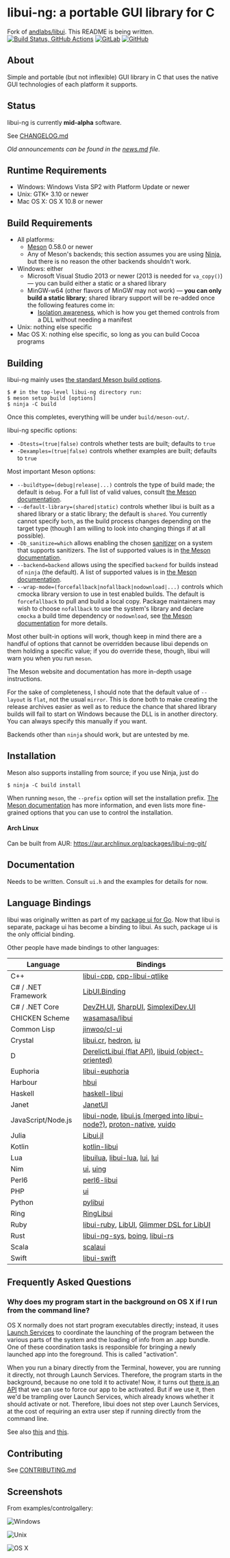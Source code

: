 # libui-ng: a portable GUI library for C

Fork of [andlabs/libui](https://github.com/andlabs/libui). This README is being written.<br>
[![Build Status, GitHub Actions](https://github.com/libui-ng/libui-ng/actions/workflows/build.yml/badge.svg)](https://github.com/libui-ng/libui-ng/actions/workflows/build.yml)
[![GitLab](https://img.shields.io/badge/gitlab-%23181717.svg?style=for-the-badge&logo=gitlab&logoColor=white)](https://gitlab.com/libui-ng/libui-ng)
[![GitHub](https://img.shields.io/badge/github-%23121011.svg?style=for-the-badge&logo=github&logoColor=white)](https://github.com/libui-ng/libui-ng)

## About

Simple and portable (but not inflexible) GUI library in C that uses the native GUI technologies of each platform it supports.

## Status

libui-ng is currently **mid-alpha** software.

See [CHANGELOG.md](CHANGELOG.md)

*Old announcements can be found in the [news.md](old/news.md) file.*

## Runtime Requirements

* Windows: Windows Vista SP2 with Platform Update or newer
* Unix: GTK+ 3.10 or newer
* Mac OS X: OS X 10.8 or newer

## Build Requirements

* All platforms:
	* [Meson](https://mesonbuild.com/) 0.58.0 or newer
	* Any of Meson's backends; this section assumes you are using [Ninja](https://ninja-build.org/), but there is no reason the other backends shouldn't work.
* Windows: either
	* Microsoft Visual Studio 2013 or newer (2013 is needed for `va_copy()`) — you can build either a static or a shared library
	* MinGW-w64 (other flavors of MinGW may not work) — **you can only build a static library**; shared library support will be re-added once the following features come in:
		* [Isolation awareness](https://msdn.microsoft.com/en-us/library/aa375197%28v=vs.85%29.aspx), which is how you get themed controls from a DLL without needing a manifest
* Unix: nothing else specific
* Mac OS X: nothing else specific, so long as you can build Cocoa programs

## Building

libui-ng mainly uses [the standard Meson build options](https://mesonbuild.com/Builtin-options.html).

```
$ # in the top-level libui-ng directory run:
$ meson setup build [options]
$ ninja -C build
```

Once this completes, everything will be under `build/meson-out/`.

libui-ng specific options:

- `-Dtests=(true|false)` controls whether tests are built; defaults to `true`
- `-Dexamples=(true|false)` controls whether examples are built; defaults to `true`

Most important Meson options:

* `--buildtype=(debug|release|...)` controls the type of build made; the default is `debug`. For a full list of valid values, consult [the Meson documentation](https://mesonbuild.com/Running-Meson.html).
* `--default-library=(shared|static)` controls whether libui is built as a shared library or a static library; the default is `shared`. You currently cannot specify `both`, as the build process changes depending on the target type (though I am willing to look into changing things if at all possible).
* `-Db_sanitize=which` allows enabling the chosen [sanitizer](https://github.com/google/sanitizers) on a system that supports sanitizers. The list of supported values is in [the Meson documentation](https://mesonbuild.com/Builtin-options.html#base-options).
* `--backend=backend` allows using the specified `backend` for builds instead of `ninja` (the default). A list of supported values is in [the Meson documentation](https://mesonbuild.com/Builtin-options.html#universal-options).
* `--wrap-mode=(forcefallback|nofallback|nodownload|...)` controls which cmocka library version to use in test enabled builds. The default is `forcefallback` to pull and build a local copy. Package maintainers may wish to choose `nofallback` to use the system's library and declare `cmocka` a build time dependency or `nodownload`, see [the Meson documentation](https://mesonbuild.com/Subprojects.html#commandline-options) for more details.

Most other built-in options will work, though keep in mind there are a handful of options that cannot be overridden because libui depends on them holding a specific value; if you do override these, though, libui will warn you when you run `meson`.

The Meson website and documentation has more in-depth usage instructions.

For the sake of completeness, I should note that the default value of `--layout` is `flat`, not the usual `mirror`. This is done both to make creating the release archives easier as well as to reduce the chance that shared library builds will fail to start on Windows because the DLL is in another directory. You can always specify this manually if you want.

Backends other than `ninja` should work, but are untested by me.

## Installation

Meson also supports installing from source; if you use Ninja, just do

```
$ ninja -C build install
```

When running `meson`, the `--prefix` option will set the installation prefix. [The Meson documentation](https://mesonbuild.com/Builtin-options.html#universal-options) has more information, and even lists more fine-grained options that you can use to control the installation.

#### Arch Linux

Can be built from AUR: https://aur.archlinux.org/packages/libui-ng-git/

## Documentation

Needs to be written. Consult `ui.h` and the examples for details for now.

## Language Bindings

libui was originally written as part of my [package ui for Go](https://github.com/andlabs/ui). Now that libui is separate, package ui has become a binding to libui. As such, package ui is the only official binding.

Other people have made bindings to other languages:

Language | Bindings
--- | ---
C++ | [libui-cpp](https://github.com/billyquith/libui-cpp), [cpp-libui-qtlike](https://github.com/aoloe/cpp-libui-qtlike)
C# / .NET Framework | [LibUI.Binding](https://github.com/NattyNarwhal/LibUI.Binding)
C# / .NET Core | [DevZH.UI](https://github.com/noliar/DevZH.UI), [SharpUI](https://github.com/benpye/sharpui/), [SimplexiDev.UI](https://github.com/simplexidev/sdfx)
CHICKEN Scheme | [wasamasa/libui](https://github.com/wasamasa/libui)
Common Lisp | [jinwoo/cl-ui](https://github.com/jinwoo/cl-ui)
Crystal | [libui.cr](https://github.com/Fusion/libui.cr), [hedron](https://github.com/Qwerp-Derp/hedron), [iu](https://github.com/grkek/iu)
D | [DerelictLibui (flat API)](https://github.com/Extrawurst/DerelictLibui), [libuid (object-oriented)](https://github.com/mogud/libuid)
Euphoria | [libui-euphoria](https://github.com/ghaberek/libui-euphoria)
Harbour | [hbui](https://github.com/rjopek/hbui)
Haskell | [haskell-libui](https://github.com/beijaflor-io/haskell-libui)
Janet | [JanetUI](https://github.com/janet-lang/janetui)
JavaScript/Node.js | [libui-node](https://github.com/parro-it/libui-node), [libui.js (merged into libui-node?)](https://github.com/mavenave/libui.js), [proton-native](https://github.com/kusti8/proton-native), [vuido](https://github.com/mimecorg/vuido)
Julia | [Libui.jl](https://github.com/joa-quim/Libui.jl)
Kotlin | [kotlin-libui](https://github.com/msink/kotlin-libui)
Lua | [libuilua](https://github.com/zevv/libuilua), [libui-lua](https://github.com/mdombroski/libui-lua), [lui](http://tset.de/lui/index.html), [lui](https://github.com/zhaozg/lui)
Nim | [ui](https://github.com/nim-lang/ui), [uing](https://github.com/neroist/uing)
Perl6 | [perl6-libui](https://github.com/Garland-g/perl6-libui)
PHP | [ui](https://github.com/krakjoe/ui)
Python | [pylibui](https://github.com/joaoventura/pylibui)
Ring | [RingLibui](https://github.com/ring-lang/ring/tree/master/extensions/ringlibui)
Ruby | [libui-ruby](https://github.com/jamescook/libui-ruby), [LibUI](https://github.com/kojix2/libui), [Glimmer DSL for LibUI](https://github.com/AndyObtiva/glimmer-dsl-libui)
Rust | [libui-ng-sys](https://github.com/norepimorphism/libui-ng-sys), [boing](https://github.com/norepimorphism/boing), [libui-rs](https://github.com/rust-native-ui/libui-rs)
Scala | [scalaui](https://github.com/lolgab/scalaui)
Swift | [libui-swift](https://github.com/sclukey/libui-swift)

## Frequently Asked Questions

### Why does my program start in the background on OS X if I run from the command line?
OS X normally does not start program executables directly; instead, it uses [Launch Services](https://developer.apple.com/reference/coreservices/1658613-launch_services?language=objc) to coordinate the launching of the program between the various parts of the system and the loading of info from an .app bundle. One of these coordination tasks is responsible for bringing a newly launched app into the foreground. This is called "activation".

When you run a binary directly from the Terminal, however, you are running it directly, not through Launch Services. Therefore, the program starts in the background, because no one told it to activate! Now, it turns out [there is an API](https://developer.apple.com/reference/appkit/nsapplication/1428468-activateignoringotherapps) that we can use to force our app to be activated. But if we use it, then we'd be trampling over Launch Services, which already knows whether it should activate or not. Therefore, libui does not step over Launch Services, at the cost of requiring an extra user step if running directly from the command line.

See also [this](https://github.com/andlabs/libui/pull/20#issuecomment-211381971) and [this](http://stackoverflow.com/questions/25318524/what-exactly-should-i-pass-to-nsapp-activateignoringotherapps-to-get-my-appl).

## Contributing

See [CONTRIBUTING.md](CONTRIBUTING.md)

## Screenshots

From examples/controlgallery:

![Windows](examples/controlgallery/windows.png)

![Unix](examples/controlgallery/unix.png)

![OS X](examples/controlgallery/darwin.png)
